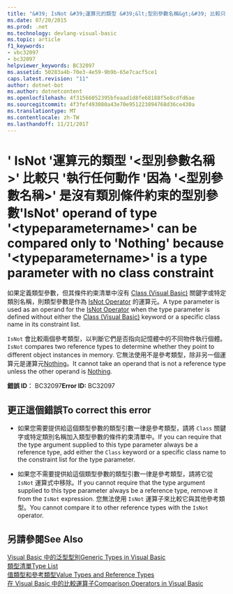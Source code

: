 ```yaml
---
title: "&#39; IsNot &#39;運算元的類型 &#39;&lt;型別參數名稱&gt;&#39; 比較只 &#39;執行任何動作 &#39;因為 &#39;&lt;型別參數名稱&gt;&#39; 是沒有類別條件約束的型別參數"
ms.date: 07/20/2015
ms.prod: .net
ms.technology: devlang-visual-basic
ms.topic: article
f1_keywords:
- vbc32097
- bc32097
helpviewer_keywords: BC32097
ms.assetid: 50283a4b-70e3-4e59-9b9b-65e7cacf5ce1
caps.latest.revision: "11"
author: dotnet-bot
ms.author: dotnetcontent
ms.openlocfilehash: 4f31566052395bfeaad1d8fe68188f5e8cdfd6ae
ms.sourcegitcommit: 4f3fef493080a43e70e951223894768d36ce430a
ms.translationtype: MT
ms.contentlocale: zh-TW
ms.lasthandoff: 11/21/2017
---
```

# <a name="39isnot39-operand-of-type-39lttypeparameternamegt39-can-be-compared-only-to-39nothing39-because-39lttypeparameternamegt39-is-a-type-parameter-with-no-class-constraint"></a><span data-ttu-id="d75d7-102">&#39; IsNot &#39;運算元的類型 &#39;&lt;型別參數名稱&gt;&#39; 比較只 &#39;執行任何動作 &#39;因為 &#39;&lt;型別參數名稱&gt;&#39; 是沒有類別條件約束的型別參數</span><span class="sxs-lookup"><span data-stu-id="d75d7-102">&#39;IsNot&#39; operand of type &#39;&lt;typeparametername&gt;&#39; can be compared only to &#39;Nothing&#39; because &#39;&lt;typeparametername&gt;&#39; is a type parameter with no class constraint</span></span>
<span data-ttu-id="d75d7-103">如果定義類型參數，但其條件約束清單中沒有 [Class (Visual Basic)](../../visual-basic/language-reference/operators/isnot-operator.md) 關鍵字或特定類別名稱，則類型參數是作為 [IsNot Operator](http://msdn.microsoft.com/en-us/0777c6e6-46bc-451b-ad70-57b49d4ef4f7) 的運算元。</span><span class="sxs-lookup"><span data-stu-id="d75d7-103">A type parameter is used as an operand for the [IsNot Operator](../../visual-basic/language-reference/operators/isnot-operator.md) when the type parameter is defined without either the [Class (Visual Basic)](http://msdn.microsoft.com/en-us/0777c6e6-46bc-451b-ad70-57b49d4ef4f7) keyword or a specific class name in its constraint list.</span></span>  
  
 <span data-ttu-id="d75d7-104">`IsNot` 會比較兩個參考類型，以判斷它們是否指向記憶體中的不同物件執行個體。</span><span class="sxs-lookup"><span data-stu-id="d75d7-104">`IsNot` compares two reference types to determine whether they point to different object instances in memory.</span></span> <span data-ttu-id="d75d7-105">它無法使用不是參考類型，除非另一個運算元是運算元[Nothing](../../visual-basic/language-reference/nothing.md)。</span><span class="sxs-lookup"><span data-stu-id="d75d7-105">It cannot take an operand that is not a reference type unless the other operand is [Nothing](../../visual-basic/language-reference/nothing.md).</span></span>  
  
 <span data-ttu-id="d75d7-106">**錯誤 ID︰** BC32097</span><span class="sxs-lookup"><span data-stu-id="d75d7-106">**Error ID:** BC32097</span></span>  
  
## <a name="to-correct-this-error"></a><span data-ttu-id="d75d7-107">更正這個錯誤</span><span class="sxs-lookup"><span data-stu-id="d75d7-107">To correct this error</span></span>  
  
-   <span data-ttu-id="d75d7-108">如果您需要提供給這個類型參數的類型引數一律是參考類型，請將 `Class` 關鍵字或特定類別名稱加入類型參數的條件約束清單中。</span><span class="sxs-lookup"><span data-stu-id="d75d7-108">If you can require that the type argument supplied to this type parameter always be a reference type, add either the `Class` keyword or a specific class name to the constraint list for the type parameter.</span></span>  
  
-   <span data-ttu-id="d75d7-109">如果您不需要提供給這個類型參數的類型引數一律是參考類型，請將它從 `IsNot` 運算式中移除。</span><span class="sxs-lookup"><span data-stu-id="d75d7-109">If you cannot require that the type argument supplied to this type parameter always be a reference type, remove it from the `IsNot` expression.</span></span> <span data-ttu-id="d75d7-110">您無法使用 `IsNot` 運算子來比較它與其他參考類型。</span><span class="sxs-lookup"><span data-stu-id="d75d7-110">You cannot compare it to other reference types with the `IsNot` operator.</span></span>  
  
## <a name="see-also"></a><span data-ttu-id="d75d7-111">另請參閱</span><span class="sxs-lookup"><span data-stu-id="d75d7-111">See Also</span></span>  
 [<span data-ttu-id="d75d7-112">Visual Basic 中的泛型型別</span><span class="sxs-lookup"><span data-stu-id="d75d7-112">Generic Types in Visual Basic</span></span>](../../visual-basic/programming-guide/language-features/data-types/generic-types.md)  
 [<span data-ttu-id="d75d7-113">類型清單</span><span class="sxs-lookup"><span data-stu-id="d75d7-113">Type List</span></span>](../../visual-basic/language-reference/statements/type-list.md)  
 [<span data-ttu-id="d75d7-114">值類型和參考類型</span><span class="sxs-lookup"><span data-stu-id="d75d7-114">Value Types and Reference Types</span></span>](../../visual-basic/programming-guide/language-features/data-types/value-types-and-reference-types.md)  
 [<span data-ttu-id="d75d7-115">在 Visual Basic 中的比較運算子</span><span class="sxs-lookup"><span data-stu-id="d75d7-115">Comparison Operators in Visual Basic</span></span>](../../visual-basic/programming-guide/language-features/operators-and-expressions/comparison-operators.md)
